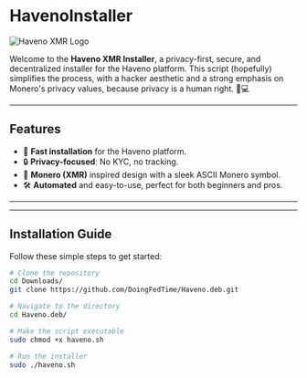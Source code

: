 # HavenoInstaller

![Haveno XMR Logo](https://i.giphy.com/media/v1.Y2lkPTc5MGI3NjExNnh3MGwxd3I5NDRxeDRsbjBpNzdnN2lqbnVoOWo3dGQwbmdmcWhqcSZlcD12MV9pbnRlcm5hbF9naWZfYnlfaWQmY3Q9Zw/t80yMkCPIqFwwYnh6J/giphy-downsized-large.gif)

Welcome to the **Haveno XMR Installer**, a privacy-first, secure, and decentralized installer for the Haveno platform. 
This script (hopefully) simplifies the process, with a hacker aesthetic and a strong emphasis on Monero's privacy values, because privacy is a human right. 👾💻

---

## Features
- 🚀 **Fast installation** for the Haveno platform.
- 🔒 **Privacy-focused**: No KYC, no tracking.
- 🎉 **Monero (XMR)** inspired design with a sleek ASCII Monero symbol.
- 🛠️ **Automated** and easy-to-use, perfect for both beginners and pros.

---

<!--## Demo

Watch this YouTube video for a step-by-step tutorial:

[![Haveno Installer Tutorial](https://img.youtube.com/vi/your_video_id_here/0.jpg)](https://www.youtube.com/watch?v=your_video_id_here)
-->

---

## Installation Guide

Follow these simple steps to get started:

```bash
# Clone the repository
cd Downloads/
git clone https://github.com/DoingFedTime/Haveno.deb.git

# Navigate to the directory
cd Haveno.deb/

# Make the script executable
sudo chmod +x haveno.sh

# Run the installer
sudo ./haveno.sh
